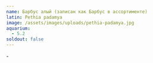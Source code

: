 ```yaml
---
name: Барбус алый (записан как Барбус в ассортименте)
latin: Pethia padamya
image: /assets/images/uploads/pethia-padamya.jpg
aquarium:
  - 5.2
soldout: false
---
```

\-
